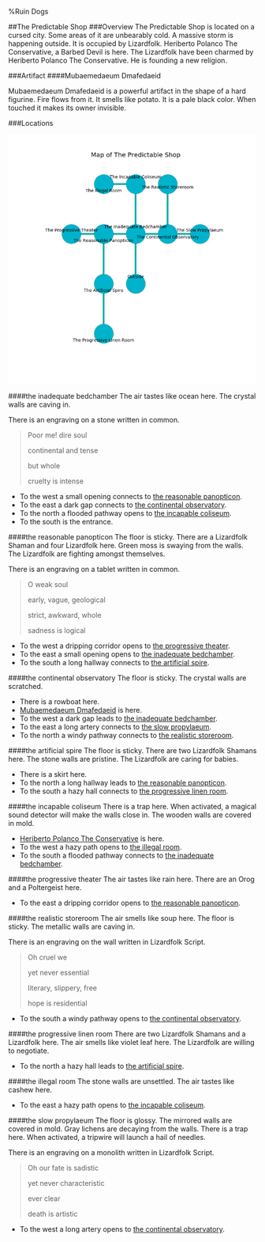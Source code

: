 %Ruin Dogs

##The Predictable Shop
###Overview
The Predictable Shop is located on a cursed city. Some areas of it are unbearably cold. A massive storm is happening outside. It is occupied by Lizardfolk. <a name="Heriberto-Polanco-The-Conservative"></a>Heriberto Polanco The Conservative, a Barbed Devil is here. The Lizardfolk have been charmed by Heriberto Polanco The Conservative. He  is founding a new religion. 



###Artifact
####<a name="Mubaemedaeum-Dmafedaeid"></a>Mubaemedaeum Dmafedaeid


Mubaemedaeum Dmafedaeid is a powerful artifact in the shape of a hard figurine. Fire flows from it. It smells like potato. It is a pale black color. When touched it makes its owner invisible. 





###Locations


![](../v2/images/The-Predictable-Shop.png)

####<a name="the-inadequate-bedchamber"></a>the inadequate bedchamber
The air tastes like ocean here. The crystal walls are caving in. 

There is an engraving on a stone written in common. 

> Poor me! dire soul
>
> continental and tense
>
> but whole
>
> cruelty is intense
>


* To the west a small opening connects to [the reasonable panopticon](#the-reasonable-panopticon).
* To the east a dark gap connects to [the continental observatory](#the-continental-observatory).
* To the north a flooded pathway opens to [the incapable coliseum](#the-incapable-coliseum).
* To the south is the entrance.


####<a name="the-reasonable-panopticon"></a>the reasonable panopticon
The floor is sticky. There are a Lizardfolk Shaman and four Lizardfolk here. Green moss is swaying from the walls. The Lizardfolk are fighting amongst themselves. 

There is an engraving on a tablet written in common. 

> O weak soul
>
> early, vague, geological
>
> strict, awkward, whole
>
> sadness is logical
>


* To the west a dripping corridor opens to [the progressive theater](#the-progressive-theater).
* To the east a small opening opens to [the inadequate bedchamber](#the-inadequate-bedchamber).
* To the south a long hallway connects to [the artificial spire](#the-artificial-spire).


####<a name="the-continental-observatory"></a>the continental observatory
The floor is sticky. The crystal walls are scratched. 



* There is a rowboat here.
* [Mubaemedaeum Dmafedaeid](#Mubaemedaeum-Dmafedaeid) is here.
* To the west a dark gap leads to [the inadequate bedchamber](#the-inadequate-bedchamber).
* To the east a long artery connects to [the slow propylaeum](#the-slow-propylaeum).
* To the north a windy pathway connects to [the realistic storeroom](#the-realistic-storeroom).


####<a name="the-artificial-spire"></a>the artificial spire
The floor is sticky. There are two Lizardfolk Shamans here. The stone walls are pristine. The Lizardfolk are caring for babies. 



* There is a skirt here.
* To the north a long hallway leads to [the reasonable panopticon](#the-reasonable-panopticon).
* To the south a hazy hall connects to [the progressive linen room](#the-progressive-linen-room).


####<a name="the-incapable-coliseum"></a>the incapable coliseum
There is a trap here. When activated, a magical sound detector will make the walls close in. The wooden walls are covered in mold. 



* [Heriberto Polanco The Conservative](#Heriberto-Polanco-The-Conservative) is here.
* To the west a hazy path opens to [the illegal room](#the-illegal-room).
* To the south a flooded pathway connects to [the inadequate bedchamber](#the-inadequate-bedchamber).


####<a name="the-progressive-theater"></a>the progressive theater
The air tastes like rain here. There are an Orog and a Poltergeist here. 



* To the east a dripping corridor opens to [the reasonable panopticon](#the-reasonable-panopticon).


####<a name="the-realistic-storeroom"></a>the realistic storeroom
The air smells like soup here. The floor is sticky. The metallic walls are caving in. 

There is an engraving on the wall written in Lizardfolk Script. 

> Oh cruel we
>
> yet never essential
>
> literary, slippery, free
>
> hope is residential
>


* To the south a windy pathway opens to [the continental observatory](#the-continental-observatory).


####<a name="the-progressive-linen-room"></a>the progressive linen room
There are two Lizardfolk Shamans and a Lizardfolk here. The air smells like violet leaf here. The Lizardfolk are willing to negotiate. 



* To the north a hazy hall leads to [the artificial spire](#the-artificial-spire).


####<a name="the-illegal-room"></a>the illegal room
The stone walls are unsettled. The air tastes like cashew here. 



* To the east a hazy path opens to [the incapable coliseum](#the-incapable-coliseum).


####<a name="the-slow-propylaeum"></a>the slow propylaeum
The floor is glossy. The mirrored walls are covered in mold. Gray lichens are decaying from the walls. There is a trap here. When activated, a tripwire will launch a hail of needles. 

There is an engraving on a monolith written in Lizardfolk Script. 

> Oh our fate is sadistic
>
> yet never characteristic
>
> ever clear
>
> death is artistic
>


* To the west a long artery opens to [the continental observatory](#the-continental-observatory).


